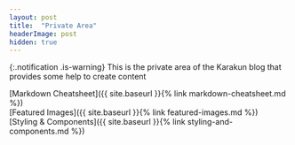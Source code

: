 ```yaml
---
layout: post
title:  "Private Area"
headerImage: post
hidden: true
---
```


{:.notification .is-warning}
This is the private area of the Karakun blog that provides some help to create content

[Markdown Cheatsheet]({{ site.baseurl }}{% link markdown-cheatsheet.md %})  
[Featured Images]({{ site.baseurl }}{% link featured-images.md %})  
[Styling & Components]({{ site.baseurl }}{% link styling-and-components.md %})  

